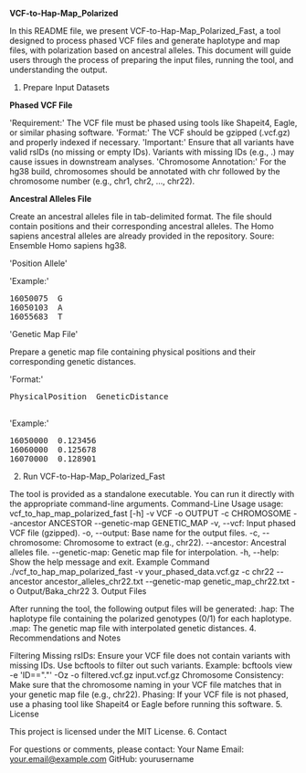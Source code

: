 **VCF-to-Hap-Map_Polarized**

In this README file, we present VCF-to-Hap-Map_Polarized_Fast, a tool designed to process phased VCF files and generate haplotype and map files, with polarization based on ancestral alleles. This document will guide users through the process of preparing the input files, running the tool, and understanding the output.
1. Prepare Input Datasets

**Phased VCF File**

'Requirement:' The VCF file must be phased using tools like Shapeit4, Eagle, or similar phasing software.
'Format:' The VCF should be gzipped (.vcf.gz) and properly indexed if necessary.
'Important:' Ensure that all variants have valid rsIDs (no missing or empty IDs). Variants with missing IDs (e.g., .) may cause issues in downstream analyses.
'Chromosome Annotation:' For the hg38 build, chromosomes should be annotated with chr followed by the chromosome number (e.g., chr1, chr2, ..., chr22).

**Ancestral Alleles File**

Create an ancestral alleles file in tab-delimited format. The file should contain positions and their corresponding ancestral alleles.
The Homo sapiens ancestral alleles are already provided in the repository. Soure: Ensemble Homo sapiens hg38. 


'Position  Allele'


'Example:'

<pre>
16050075  G
16050103  A
16055683  T
</pre>

'Genetic Map File'

Prepare a genetic map file containing physical positions and their corresponding genetic distances.

'Format:'

<pre>
PhysicalPosition  GeneticDistance
  </pre>
  
'Example:'

<pre>
16050000  0.123456
16060000  0.125678
16070000  0.128901
</pre>

2. Run VCF-to-Hap-Map_Polarized_Fast

The tool is provided as a standalone executable. You can run it directly with the appropriate command-line arguments.
Command-Line Usage
usage: vcf_to_hap_map_polarized_fast [-h] -v VCF -o OUTPUT -c CHROMOSOME --ancestor ANCESTOR --genetic-map GENETIC_MAP
-v, --vcf: Input phased VCF file (gzipped).
-o, --output: Base name for the output files.
-c, --chromosome: Chromosome to extract (e.g., chr22).
--ancestor: Ancestral alleles file.
--genetic-map: Genetic map file for interpolation.
-h, --help: Show the help message and exit.
Example Command
./vcf_to_hap_map_polarized_fast -v your_phased_data.vcf.gz -c chr22 --ancestor ancestor_alleles_chr22.txt --genetic-map genetic_map_chr22.txt -o Output/Baka_chr22
3. Output Files

After running the tool, the following output files will be generated:
<output>.hap: The haplotype file containing the polarized genotypes (0/1) for each haplotype.
<output>.map: The genetic map file with interpolated genetic distances.
4. Recommendations and Notes

Filtering Missing rsIDs: Ensure your VCF file does not contain variants with missing IDs. Use bcftools to filter out such variants.
Example:
bcftools view -e 'ID=="."' -Oz -o filtered.vcf.gz input.vcf.gz
Chromosome Consistency: Make sure that the chromosome naming in your VCF file matches that in your genetic map file (e.g., chr22).
Phasing: If your VCF file is not phased, use a phasing tool like Shapeit4 or Eagle before running this software.
5. License

This project is licensed under the MIT License.
6. Contact

For questions or comments, please contact:
Your Name
Email: your.email@example.com
GitHub: yourusername
